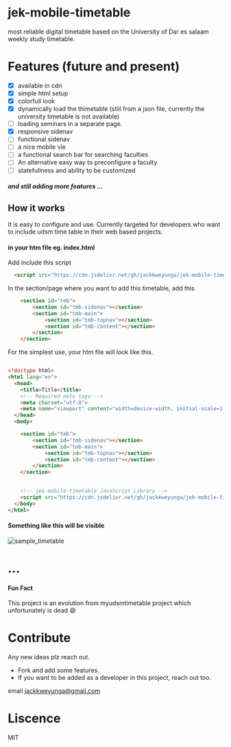 # jek-mobile-timetable
most reliable digital timetable based on the University of Dar es salaam weekly study timetable.

# Features (future and present)

- [X] available in cdn
- [x] simple html setup
- [x] colorfull look
- [x] dynamically load the thimetable (stiil from a json file, currently the university timetable is not available)
- [ ] loading seminars in a separate page.
- [x] responsive sidenav 
- [ ] functional sidenav
- [ ] a nice mobile vie
- [ ] a functional search bar for searching faculties
- [ ] An alternative easy way to preconfigure a faculty 
- [ ] statefullness and ability to be customized

##### and still adding more features ...

## How it works
It is easy to configure and use. Currently targeted for developers who want to include udsm time table in their web based projects.

#### in your htm file eg. index.html

Add include this script
```html
  <script src="https://cdn.jsdelivr.net/gh/jackkweyunga/jek-mobile-timetable/dist/jek-mobile-tmb.js"></script>
```

In the section/page where you want to add this timetable, add this

```html
    <section id="tmb">
        <section id="tmb-sidenav"></section>
        <section id="tmb-main">
            <section id="tmb-topnav"></section>
            <section id="tmb-content"></section>
        </section>
    </section>
```

For the simplest use, your htm file will look like this.

```html

<!doctype html>
<html lang="en">
  <head>
    <title>Title</title>
    <!-- Required meta tags -->
    <meta charset="utf-8">
    <meta name="viewport" content="width=device-width, initial-scale=1, shrink-to-fit=no">
  </head>
  <body>

    <section id="tmb">
        <section id="tmb-sidenav"></section>
        <section id="tmb-main">
            <section id="tmb-topnav"></section>
            <section id="tmb-content"></section>
        </section>
    </section>

      
    <!-- jek-mobile-timetable JavaScript Library -->
    <script src="https://cdn.jsdelivr.net/gh/jackkweyunga/jek-mobile-timetable/dist/jek-mobile-tmb.js"></script>
  </body>
</html>

```

#### Something like this will be visible

![sample_timetable](https://user-images.githubusercontent.com/75433841/130313035-d4edfae6-a7be-44aa-b89a-130421fe935a.PNG)

# ...

#### Fun Fact
This project is an evolution from myudsmtimetable project which unfortunately is dead :smile:

# Contribute
Any new ideas plz reach out.
- Fork and add some features.
- If you want to be added as a developer in this project, reach out too.

email [jackkweyunga@gmail.com](jackkweyunga@gmail.com)

# Liscence
MIT
